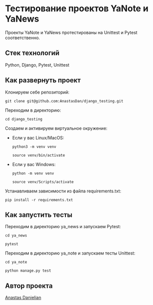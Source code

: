# Тестирование проектов YaNote и YaNews

Проекты YaNote и YaNews протестированы на Unittest и Pytest соответственно.

## Стек технологий

Python, Django, Pytest, Unittest

## Как развернуть проект

Клонируем себе репозиторий:

```
git clone git@github.com:AnastasDan/django_testing.git
```

Переходим в директорию:

```
cd django_testing
```

Cоздаем и активируем виртуальное окружение:

* Если у вас Linux/MacOS:

    ```
    python3 -m venv venv
    ```

    ```
    source venv/bin/activate
    ```

* Если у вас Windows:

    ```
    python -m venv venv
    ```

    ```
    source venv/Scripts/activate
    ```

Устанавливаем зависимости из файла requirements.txt:

```
pip install -r requirements.txt
```

## Как запустить тесты

Переходим в директорию ya_news и запускаем Pytest:

```
cd ya_news

pytest
```

Переходим в директорию ya_note и запускаем тесты Unittest:

```
cd ya_note

python manage.py test
```

## Автор проекта

[Anastas Danielian](https://github.com/AnastasDan)